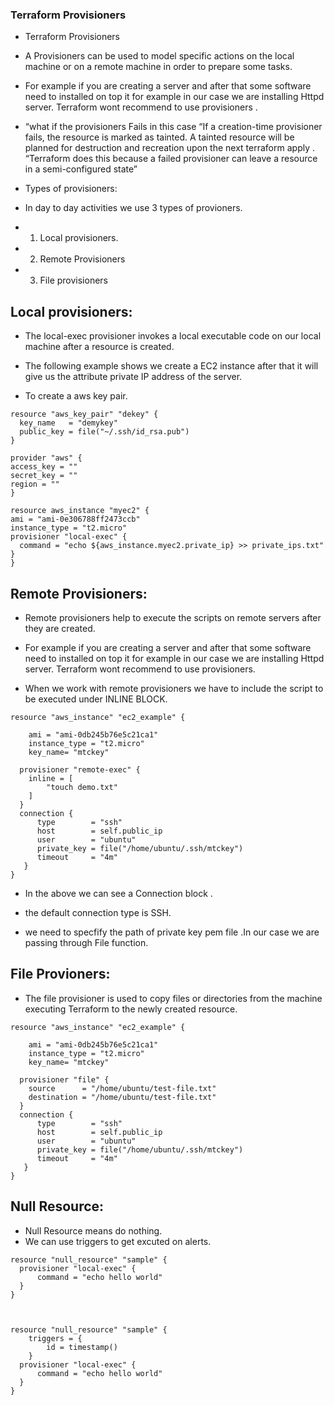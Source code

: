 ### Terraform Provisioners
* Terraform Provisioners

* A Provisioners can be used to model specific actions on the local machine or on a remote machine in order to prepare some tasks.

* For example if you are creating a server and after that some software need to installed on top it for example in our case we are installing Httpd server. Terraform wont recommend to use provisioners .

* “what if the provisioners Fails in this case “If a creation-time provisioner fails, the resource is marked as tainted. A tainted resource will be planned for destruction and recreation upon the next terraform apply . “Terraform does this because a failed provisioner can leave a resource in a semi-configured state”

* Types of provisioners:

* In day to day activities we use 3 types of provioners.

* 1. Local provisioners.
* 2. Remote Provisioners
* 3. File provisioners

## Local provisioners:
* The local-exec provisioner invokes a local executable code on our local machine after a resource is created.

* The following example shows we create a EC2 instance after that it will give us the attribute private IP address of the server.
* To create a aws key pair.

```
resource "aws_key_pair" "dekey" {
  key_name   = "demykey"
  public_key = file("~/.ssh/id_rsa.pub")
}
```

```
provider "aws" {
access_key = ""
secret_key = ""
region = ""
}

resource aws_instance "myec2" {
ami = "ami-0e306788ff2473ccb"
instance_type = "t2.micro"
provisioner "local-exec" {
  command = "echo ${aws_instance.myec2.private_ip} >> private_ips.txt"
}
}
```
## Remote Provisioners:
* Remote provisioners help to execute the scripts on remote servers after they are created.

* For example if you are creating a server and after that some software need to installed on top it for example in our case we are installing Httpd server. Terraform wont recommend to use provisioners.
* When we work with remote provisioners we have to include the script to be executed under INLINE BLOCK.

```
resource "aws_instance" "ec2_example" {

    ami = "ami-0db245b76e5c21ca1"
    instance_type = "t2.micro"
    key_name= "mtckey"

  provisioner "remote-exec" {
    inline = [
        "touch demo.txt"
    ]
  }
  connection {
      type        = "ssh"
      host        = self.public_ip
      user        = "ubuntu"
      private_key = file("/home/ubuntu/.ssh/mtckey")
      timeout     = "4m"
   }
}
```

* In the above we can see a Connection block .

* the default connection type is SSH.
* we need to specfify the path of private key pem file .In our case we are passing through File function.

## File Provioners:
* The file provisioner is used to copy files or directories from the machine executing Terraform to the newly created resource.

```
resource "aws_instance" "ec2_example" {

    ami = "ami-0db245b76e5c21ca1"
    instance_type = "t2.micro"
    key_name= "mtckey"

  provisioner "file" {
    source      = "/home/ubuntu/test-file.txt"
    destination = "/home/ubuntu/test-file.txt"
  }
  connection {
      type        = "ssh"
      host        = self.public_ip
      user        = "ubuntu"
      private_key = file("/home/ubuntu/.ssh/mtckey")
      timeout     = "4m"
   }
}
```
## Null Resource:

* Null Resource means do nothing.
* We can use triggers to get excuted on alerts.

```
resource "null_resource" "sample" {
  provisioner "local-exec" {
      command = "echo hello world"
  }
}



resource "null_resource" "sample" {
    triggers = {
        id = timestamp()
    }
  provisioner "local-exec" {
      command = "echo hello world"
  }
}
```